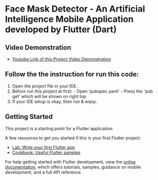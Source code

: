 # Face Mask Detector - An Artificial Intelligence Mobile Application developed by Flutter (Dart)

## Video Demonstration 

- [Youtube Link of this Project Video Demonstration](https://youtube.com/shorts/xcZjLSzvBTw)

## Follow the the instruction for run this code:

1) Open the project file in your IDE.
2) Before  run this project at first:
        - Open 'pubspec.yaml' 
        - Press the 'pub get' which will be shown on right top
3) If your IDE setup is okay, then run & enjoy.

##

## Getting Started

This project is a starting point for a Flutter application.

A few resources to get you started if this is your first Flutter project:

- [Lab: Write your first Flutter app](https://docs.flutter.dev/get-started/codelab)
- [Cookbook: Useful Flutter samples](https://docs.flutter.dev/cookbook)

For help getting started with Flutter development, view the
[online documentation](https://docs.flutter.dev/), which offers tutorials,
samples, guidance on mobile development, and a full API reference.
